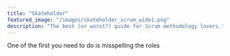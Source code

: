 ```yaml
---
title: "Skateholder"
featured_image: "/images/skateholder_scrum_wide1.png"
description: "The best (or worst?) guide for Scrum methodology lovers."
---
```


One of the first you need to do is misspelling the roles 
